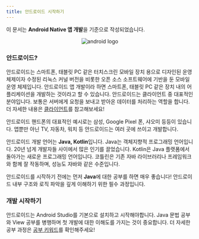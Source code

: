 ```yaml
---
title: 안드로이드 시작하기
---
```


이 문서는 **Android Native 앱 개발**을 기준으로 작성되었습니다.

<p align="center">
  <img src="https://encrypted-tbn0.gstatic.com/images?q=tbn:ANd9GcSWvmIAnvnN_rA11aC0bbHS_yNog_QKAA2LCQ&s" alt="android logo"/>
</p>

### 안드로이드?

안드로이드는 스마트폰, 태블릿 PC 같은 터치스크린 모바일 장치 용으로 디자인된 운영 체제이자 수정된 리눅스 커널 버전을 비롯한 오픈 소스 소프트웨어에 기반을 둔 모바일 운영 체제입니다. 안드로이드 앱 개발이라 하면 스마트폰, 태블릿 PC 같은 장치 내의 어플리케이션을 개발하는 것이라고 할 수 있습니다. 안드로이드는 클라이언트 중 대표적인 분야입니다. 보통은 서버에게 요청을 보내고 받아온 데이터를 처리하는 역할을 합니다. 더 자세한 내용은 [클라이언트](/dsm-freshman-guide/start/03-client-and-server#클라이언트)를 참고해보세요!

안드로이드 핸드폰의 대표적인 예시로는 삼성, Google Pixel 폰, 샤오미 등등이 있습니다. 앱뿐만 아닌 TV, 자동차, 워치 등 안드로이드는 여러 곳에 쓰이고 개발합니다.

안드로이드 개발 언어는 **Java, Kotlin**입니다. Java는 객체지향적 프로그래밍 언어입니다. 20년 넘게 개발자들 사이에서 많은 인기를 끌었습니다. Kotlin은 Java 플랫폼에서 돌아가는 새로운 프로그래밍 언어입니다. 코틀린은 기존 자바 라이브러리나 프레임워크와 함께 잘 작동하며, 성능도 자바와 같은 수준입니다.

안드로이드를 시작하기 전에는 먼저 **Java**에 대한 공부를 하면 매우 좋습니다! 안드로이드 내부 구조와 로직 파악을 깊게 이해하기 위한 필수 과정입니다.

### 개발 시작하기

안드로이드는 Android Studio를 기본으로 설치하고 시작해야합니다. Java 문법 공부와 View 공부를 병행하며 첫 개발에 대한 이해도를 가지는 것이 중요합니다. 더 자세한 공부 과정은 [공부 키워드](/dsm-freshman-guide/android/01-keyword)를 확인해주세요!
